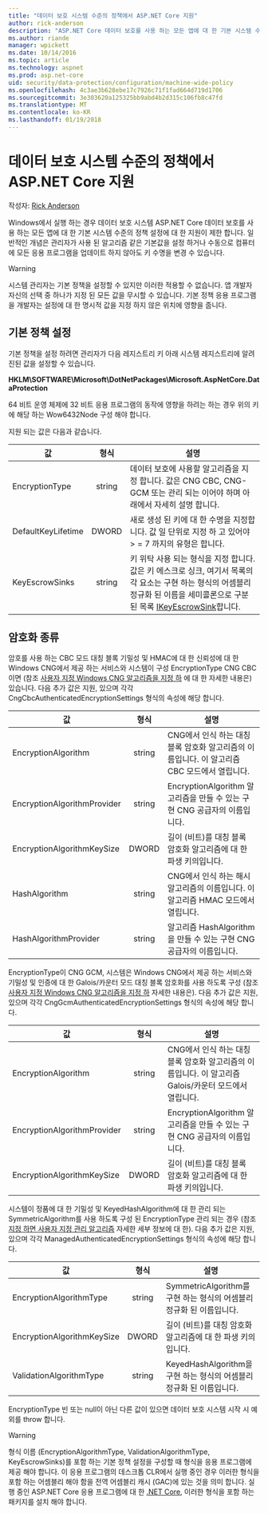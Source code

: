 ```yaml
---
title: "데이터 보호 시스템 수준의 정책에서 ASP.NET Core 지원"
author: rick-anderson
description: "ASP.NET Core 데이터 보호를 사용 하는 모든 앱에 대 한 기본 시스템 수준의 정책 설정에 대 한 지원에 알아봅니다."
ms.author: riande
manager: wpickett
ms.date: 10/14/2016
ms.topic: article
ms.technology: aspnet
ms.prod: asp.net-core
uid: security/data-protection/configuration/machine-wide-policy
ms.openlocfilehash: 4c3ae3b628ebe17c7926c71f1fad664d719d1706
ms.sourcegitcommit: 3e303620a125325bb9abd4b2d315c106fb8c47fd
ms.translationtype: MT
ms.contentlocale: ko-KR
ms.lasthandoff: 01/19/2018
---
```

# <a name="data-protection-machine-wide-policy-support-in-aspnet-core"></a>데이터 보호 시스템 수준의 정책에서 ASP.NET Core 지원

작성자: [Rick Anderson](https://twitter.com/RickAndMSFT)

Windows에서 실행 하는 경우 데이터 보호 시스템 ASP.NET Core 데이터 보호를 사용 하는 모든 앱에 대 한 기본 시스템 수준의 정책 설정에 대 한 지원이 제한 합니다. 일반적인 개념은 관리자가 사용 된 알고리즘 같은 기본값을 설정 하거나 수동으로 컴퓨터에 모든 응용 프로그램을 업데이트 하지 않아도 키 수명을 변경 수 있습니다.

> [!WARNING]
> 시스템 관리자는 기본 정책을 설정할 수 있지만 이러한 적용할 수 없습니다. 앱 개발자 자신의 선택 중 하나가 지정 된 모든 값을 무시할 수 있습니다. 기본 정책 응용 프로그램을 개발자는 설정에 대 한 명시적 값을 지정 하지 않은 위치에 영향을 줍니다.

## <a name="setting-default-policy"></a>기본 정책 설정

기본 정책을 설정 하려면 관리자가 다음 레지스트리 키 아래 시스템 레지스트리에 알려진된 값을 설정할 수 있습니다.

**HKLM\SOFTWARE\Microsoft\DotNetPackages\Microsoft.AspNetCore.DataProtection**

64 비트 운영 체제에 32 비트 응용 프로그램의 동작에 영향을 하려는 하는 경우 위의 키에 해당 하는 Wow6432Node 구성 해야 합니다.

지원 되는 값은 다음과 같습니다.

| 값              | 형식   | 설명 |
| ------------------ | :----: | ----------- |
| EncryptionType     | string | 데이터 보호에 사용할 알고리즘을 지정 합니다. 값은 CNG CBC, CNG-GCM 또는 관리 되는 이어야 하며 아래에서 자세히 설명 합니다. |
| DefaultKeyLifetime | DWORD  | 새로 생성 된 키에 대 한 수명을 지정합니다. 값 일 단위로 지정 하 고 있어야 > = 7 까지의 유형은 합니다. |
| KeyEscrowSinks     | string | 키 위탁 사용 되는 형식을 지정 합니다. 값은 키 에스크로 싱크, 여기서 목록의 각 요소는 구현 하는 형식의 어셈블리 정규화 된 이름을 세미콜론으로 구분 된 목록 [IKeyEscrowSink](/dotnet/api/microsoft.aspnetcore.dataprotection.keymanagement.ikeyescrowsink)합니다. |

## <a name="encryption-types"></a>암호화 종류

암호를 사용 하는 CBC 모드 대칭 블록 기밀성 및 HMAC에 대 한 신뢰성에 대 한 Windows CNG에서 제공 하는 서비스와 시스템이 구성 EncryptionType CNG CBC 이면 (참조 [사용자 지정 Windows CNG 알고리즘을 지정 하](xref:security/data-protection/configuration/overview#specifying-custom-windows-cng-algorithms) 에 대 한 자세한 내용은) 있습니다. 다음 추가 값은 지원, 있으며 각각 CngCbcAuthenticatedEncryptionSettings 형식의 속성에 해당 합니다.

| 값                       | 형식   | 설명 |
| --------------------------- | :----: | ----------- |
| EncryptionAlgorithm         | string | CNG에서 인식 하는 대칭 블록 암호화 알고리즘의 이름입니다. 이 알고리즘 CBC 모드에서 열립니다. |
| EncryptionAlgorithmProvider | string | EncryptionAlgorithm 알고리즘을 만들 수 있는 구현 CNG 공급자의 이름입니다. |
| EncryptionAlgorithmKeySize  | DWORD  | 길이 (비트)를 대칭 블록 암호화 알고리즘에 대 한 파생 키의입니다. |
| HashAlgorithm               | string | CNG에서 인식 하는 해시 알고리즘의 이름입니다. 이 알고리즘 HMAC 모드에서 열립니다. |
| HashAlgorithmProvider       | string | 알고리즘 HashAlgorithm을 만들 수 있는 구현 CNG 공급자의 이름입니다. |

EncryptionType이 CNG GCM, 시스템은 Windows CNG에서 제공 하는 서비스와 기밀성 및 인증에 대 한 Galois/카운터 모드 대칭 블록 암호화를 사용 하도록 구성 (참조 [사용자 지정 Windows CNG 알고리즘을 지정 하](xref:security/data-protection/configuration/overview#specifying-custom-windows-cng-algorithms) 자세한 내용은). 다음 추가 값은 지원, 있으며 각각 CngGcmAuthenticatedEncryptionSettings 형식의 속성에 해당 합니다.

| 값                       | 형식   | 설명 |
| --------------------------- | :----: | ----------- |
| EncryptionAlgorithm         | string | CNG에서 인식 하는 대칭 블록 암호화 알고리즘의 이름입니다. 이 알고리즘 Galois/카운터 모드에서 열립니다. |
| EncryptionAlgorithmProvider | string | EncryptionAlgorithm 알고리즘을 만들 수 있는 구현 CNG 공급자의 이름입니다. |
| EncryptionAlgorithmKeySize  | DWORD  | 길이 (비트)를 대칭 블록 암호화 알고리즘에 대 한 파생 키의입니다. |

시스템이 정품에 대 한 기밀성 및 KeyedHashAlgorithm에 대 한 관리 되는 SymmetricAlgorithm를 사용 하도록 구성 된 EncryptionType 관리 되는 경우 (참조 [지정 하면 사용자 지정 관리 알고리즘](xref:security/data-protection/configuration/overview#specifying-custom-managed-algorithms) 자세한 세부 정보에 대 한). 다음 추가 값은 지원, 있으며 각각 ManagedAuthenticatedEncryptionSettings 형식의 속성에 해당 합니다.

| 값                      | 형식   | 설명 |
| -------------------------- | :----: | ----------- |
| EncryptionAlgorithmType    | string | SymmetricAlgorithm를 구현 하는 형식의 어셈블리 정규화 된 이름입니다. |
| EncryptionAlgorithmKeySize | DWORD  | 길이 (비트)를 대칭 암호화 알고리즘에 대 한 파생 키의입니다. |
| ValidationAlgorithmType    | string | KeyedHashAlgorithm을 구현 하는 형식의 어셈블리 정규화 된 이름입니다. |

EncryptionType 빈 또는 null이 아닌 다른 값이 있으면 데이터 보호 시스템 시작 시 예외를 throw 합니다.

> [!WARNING]
> 형식 이름 (EncryptionAlgorithmType, ValidationAlgorithmType, KeyEscrowSinks)를 포함 하는 기본 정책 설정을 구성할 때 형식을 응용 프로그램에 제공 해야 합니다. 이 응용 프로그램의 데스크톱 CLR에서 실행 중인 경우 이러한 형식을 포함 하는 어셈블리 해야 함을 전역 어셈블리 캐시 (GAC)에 있는 것을 의미 합니다. 실행 중인 ASP.NET Core 응용 프로그램에 대 한 [.NET Core](https://www.microsoft.com/net/core), 이러한 형식을 포함 하는 패키지를 설치 해야 합니다.
